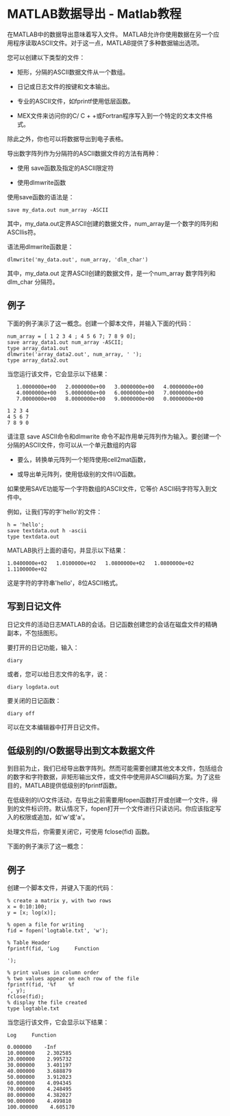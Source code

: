 # MATLAB数据导出 - Matlab教程

在MATLAB中的数据导出意味着写入文件。 MATLAB允许你使用数据在另一个应用程序读取ASCII文件。对于这一点，MATLAB提供了多种数据输出选项。

您可以创建以下类型的文件：

*   矩形，分隔的ASCII数据文件从一个数组。

*   日记或日志文件的按键和文本输出。

*   专业的ASCII文件，如fprintf使用低层函数。

*   MEX文件来访问你的C/ C + +或Fortran程序写入到一个特定的文本文件格式。

除此之外，你也可以将数据导出到电子表格。

导出数字阵列作为分隔符的ASCII数据文件的方法有两种：

*   使用 save函数及指定的ASCII限定符

*   使用dlmwrite函数

使用save函数的语法是：

```
save my_data.out num_array -ASCII
```

其中，my_data.out定界ASCII创建的数据文件，num_array是一个数字的阵列和ASCIIis符。

语法用dlmwrite函数是：

```
dlmwrite('my_data.out', num_array, 'dlm_char')
```

其中，my_data.out 定界ASCII创建的数据文件，是一个num_array 数字阵列和 dlm_char 分隔符。

## 例子

下面的例子演示了这一概念。创建一个脚本文件，并输入下面的代码：

```
num_array = [ 1 2 3 4 ; 4 5 6 7; 7 8 9 0];
save array_data1.out num_array -ASCII;
type array_data1.out
dlmwrite('array_data2.out', num_array, ' ');
type array_data2.out
```

当您运行该文件，它会显示以下结果：

```
   1.0000000e+00   2.0000000e+00   3.0000000e+00   4.0000000e+00
   4.0000000e+00   5.0000000e+00   6.0000000e+00   7.0000000e+00
   7.0000000e+00   8.0000000e+00   9.0000000e+00   0.0000000e+00

1 2 3 4
4 5 6 7
7 8 9 0

```

请注意 save ASCII命令和dlmwrite 命令不起作用单元阵列作为输入。要创建一个分隔的ASCII文件，你可以从一个单元数组的内容

*   要么，转换单元阵列一个矩阵使用cell2mat函数，

*   或导出单元阵列，使用低级别的文件I/O函数。

如果使用SAVE功能写一个字符数组的ASCII文件，它等价 ASCII码字符写入到文件中。

例如，让我们写的字'hello'的文件：

```
h = 'hello';
save textdata.out h -ascii
type textdata.out
```

MATLAB执行上面的语句，并显示以下结果：

```
1.0400000e+02   1.0100000e+02   1.0800000e+02   1.0800000e+02   1.1100000e+02

```

这是字符的字符串'hello'，8位ASCII格式。

## 写到日记文件

日记文件的活动日志MATLAB的会话。日记函数创建您的会话在磁盘文件的精确副本，不包括图形。

要打开的日记功能，输入：

```
diary
```

或者，您可以给日志文件的名字，说：

```
diary logdata.out
```

要关闭的日记函数：

```
diary off
```

可以在文本编辑器中打开日记文件。

## 低级别的I/O数据导出到文本数据文件

到目前为止，我们已经导出数字阵列。然而可能需要创建其他文本文件，包括组合的数字和字符数据，非矩形输出文件，或文件中使用非ASCII编码方案。为了这些目的，MATLAB提供低级别的fprintf函数。

在低级别的I/O文件活动，在导出之前需要用fopen函数打开或创建一个文件，得到的文件标识符。默认情况下，fopen打开一个文件进行只读访问。你应该指定写入的权限或追加，如'w'或'a'。

处理文件后，你需要关闭它，可使用 fclose(fid) 函数。

下面的例子演示了这一概念：

## 例子

创建一个脚本文件，并键入下面的代码：

```
% create a matrix y, with two rows
x = 0:10:100;
y = [x; log(x)];

% open a file for writing
fid = fopen('logtable.txt', 'w');

% Table Header
fprintf(fid, 'Log     Function

');

% print values in column order
% two values appear on each row of the file
fprintf(fid, '%f    %f
', y);
fclose(fid);
% display the file created
type logtable.txt
```

当您运行该文件，它会显示以下结果：

```
Log     Function

0.000000    -Inf
10.000000    2.302585
20.000000    2.995732
30.000000    3.401197
40.000000    3.688879
50.000000    3.912023
60.000000    4.094345
70.000000    4.248495
80.000000    4.382027
90.000000    4.499810
100.000000    4.605170
```

 